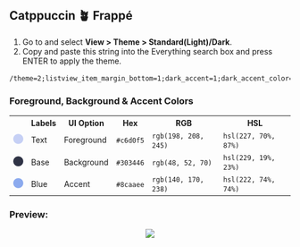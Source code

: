## Catppuccin 🪴 Frappé

1. Go to and select **View > Theme > Standard(Light)/Dark**.
2. Copy and paste this string into the Everything search box and press ENTER to apply the theme.

```
/theme=2;listview_item_margin_bottom=1;dark_accent=1;dark_accent_color=#8caaee;selected_border=1;dark_selected_border_color=#8caaee;dark_highlight_background_color=#626880;dark_highlight_foreground_color=#c6d0f5;dark_translucent_selection_rectangle_background_color=#303446;dark_translucent_selection_rectangle_border_color=#8caaee
```

### Foreground, Background & Accent Colors
<table>
	<tr>
		<th></th>
		<th>Labels</th>
		<th>UI Option</th>
		<th>Hex</th>
		<th>RGB</th>
		<th>HSL</th>
	</tr>
	<tr>
		<td><img src="../../assets/frappe/frappe_text.png" width="23"/></td>
		<td>Text</td>
		<td>Foreground</td>
		<td><code>#c6d0f5</code></td>
		<td><code>rgb(198, 208, 245)</code></td>
		<td><code>hsl(227, 70%, 87%)</code></td>
	</tr>
	<tr>
		<td><img src="../../assets/frappe/frappe_base.png" width="23"/></td>
		<td>Base</td>
		<td>Background</td>
		<td><code>#303446</code></td>
		<td><code>rgb(48, 52, 70)</code></td>
		<td><code>hsl(229, 19%, 23%)</code></td>
	</tr>
	<tr>
		<td><img src="../../assets/frappe/frappe_blue.png" width="23"/></td>
		<td>Blue</td>
		<td>Accent</td>
		<td><code>#8caaee</code></td>
		<td><code>rgb(140, 170, 238)</code></td>
		<td><code>hsl(222, 74%, 74%)</code></td>
	</tr>
</table>

### Preview:

<p align="center">
	<img src="../../assets/Frappé.webp"/>
</p>